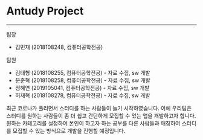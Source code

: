 # Antudy Project

---

팀장

- 김민재 (2018108248, 컴퓨터공학전공)

팀원

- 김태형 (2018108255, 컴퓨터공학전공) - 자료 수집, sw 개발
- 문준혁 (2018108258, 컴퓨터공학전공) - 자료 수집, sw 개발
- 정혜연 (2019105041, 컴퓨터공학전공) - 자료 수집, sw 개발
- 허재혁 (2018108278, 컴퓨터공학전공) - 자료 수집, sw 개발

최근 코로나가 풀리면서 스터디를 하는 사람들이 늘기 시작하였습니다. 이에 우리팀은 스터디를 원하는 사람들이 좀 더 쉽고 간단하게 모집할 수 있는 앱을 개발하고자 합니다. 원하는 카테고리를 설정하여 본인이 하고자 하는 공부를 다른 사람들과 매칭하여 스터디를 모집할 수 있는 방식으로 개발을 진행할 예정입니다.